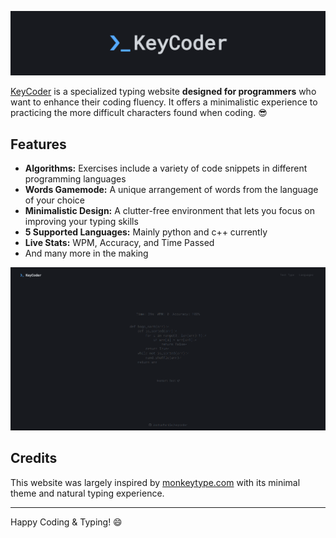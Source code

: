 ![Logo](doc/logo.png)

[KeyCoder](https://joshuamarkle.github.io/keycoder/) is a specialized typing website **designed for programmers** who want to enhance their coding fluency. It offers a minimalistic experience to practicing the more difficult characters found when coding. 😎

## Features

- **Algorithms:** Exercises include a variety of code snippets in different programming languages
- **Words Gamemode:** A unique arrangement of words from the language of your choice
- **Minimalistic Design:** A clutter-free environment that lets you focus on improving your typing skills
- **5 Supported Languages:** Mainly python and c++ currently
- **Live Stats:** WPM, Accuracy, and Time Passed
- And many more in the making

![Screenshot](/doc/screenshot.png)

## Credits

This website was largely inspired by [monkeytype.com](https://github.com/monkeytypegame/monkeytype) with its minimal theme and natural typing experience.

---

Happy Coding & Typing! 😄